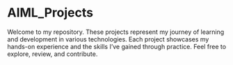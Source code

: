 # AIML_Projects

Welcome to my repository. These projects represent my journey of learning and development in various technologies. Each project showcases my hands-on experience and the skills I’ve gained through practice. Feel free to explore, review, and contribute.
